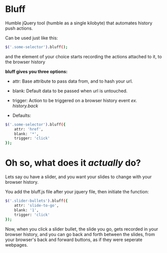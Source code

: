 # Bluff

Humble jQuery tool (humble as a single kilobyte) that automates history push actions.

Can be used just like this:
```sh
$('.some-selector').bluff();
```
and the element of your choice starts recording the actions attached to it, to the browser history 

**bluff gives you three options:**

  - attr: Base attribute to pass data from, and to hash your url. 
  
  - blank: Default data to be passed when url is untouched.
  
  - trigger: Action to be triggered on a browser history event *ex. history.back*
  - Defaults:
```sh
$('.some-selector').bluff({
    attr: 'href',
    blank: '*',
    trigger: 'click'
});
```

# Oh so, what does it *actually* do?

Lets say ou have a slider, and you want your slides to change with your browser history.

You add the bluff.js file after your jquery file, then initiate the function:

```sh
$('.slider-bullets').bluff({
    attr: 'slide-to-go',
    blank: '1',
    trigger: 'click'
});
```

Now, when you click a slider bullet, the slide you go, gets recorded  in your browser history, and you can go back and forth between the slides, from your browser's back and forward buttons, as if they were seperate webpages.
